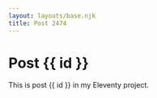 ```yaml
---
layout: layouts/base.njk
title: Post 2474
---
```


# Post {{ id }}

This is post {{ id }} in my Eleventy project.
